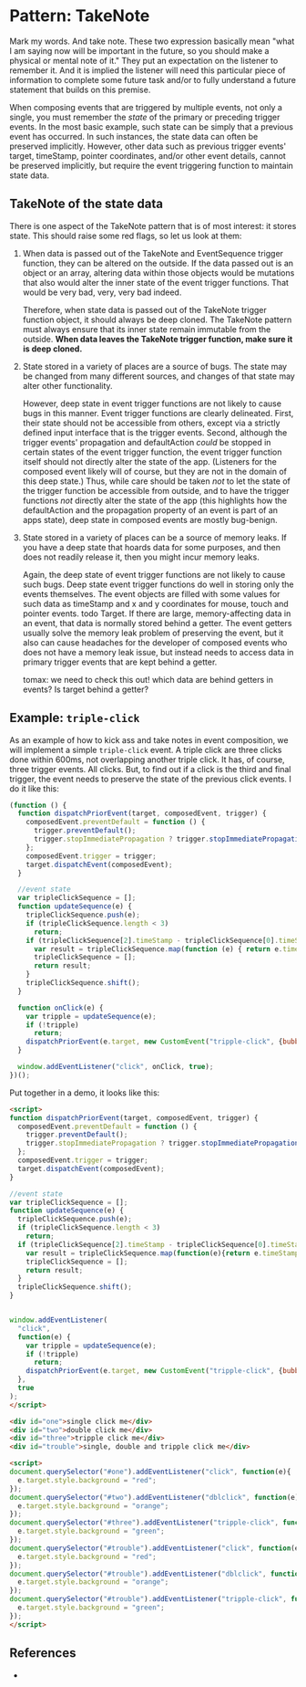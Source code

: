 # Pattern: TakeNote

Mark my words. And take note. These two expression basically mean "what I am saying now will 
be important in the future, so you should make a physical or mental note of it." 
They put an expectation on the listener to remember it. 
And it is implied the listener will need this particular piece of information to complete some
future task and/or to fully understand a future statement that builds on this premise.

When composing events that are triggered by multiple events, not only a single, 
you must remember the *state* of the primary or preceding trigger events.
In the most basic example, such state can be simply that a previous event has occurred. 
In such instances, the state data can often be preserved implicitly.
However, other data such as previous trigger events' target, timeStamp, pointer coordinates,
and/or other event details, cannot be preserved implicitly, but require the event triggering function
to maintain state data.

## TakeNote of the state data

There is one aspect of the TakeNote pattern that is of most interest: it stores state.
This should raise some red flags, so let us look at them: 

1. When data is passed out of the TakeNote and EventSequence trigger function, 
   they can be altered on the outside. If the data passed out is an object or an array, 
   altering data within those objects would be mutations that also would alter the inner state
   of the event trigger functions. That would be very bad, very, very bad indeed.
   
   Therefore, when state data is passed out of the TakeNote trigger function object, 
   it should always be deep cloned. The TakeNote pattern must always ensure that its inner state
   remain immutable from the outside.
   **When data leaves the TakeNote trigger function, make sure it is deep cloned.**
   
2. State stored in a variety of places are a source of bugs. 
   The state may be changed from many different sources, and 
   changes of that state may alter other functionality.
   
   However, deep state in event trigger functions are not likely to cause bugs in this manner.
   Event trigger functions are clearly delineated.
   First, their state should not be accessible from others,
   except via a strictly defined input interface that is the trigger events.
   Second, although the trigger events' propagation and defaultAction *could* be stopped in certain 
   states of the event trigger function, the event trigger function itself should not directly alter the
   state of the app. (Listeners for the composed event likely will of course, but they are not in the 
   domain of this deep state.)
   Thus, while care should be taken *not* to let the state of the trigger function be accessible 
   from outside, and to have the trigger functions *not* directly alter the state of the app
   (this highlights how the defaultAction and the propagation property of an event is part of an apps state),
   deep state in composed events are mostly bug-benign.
  
3. State stored in a variety of places can be a source of memory leaks.
   If you have a deep state that hoards data for some purposes, and 
   then does not readily release it, then you might incur memory leaks.
   
   Again, the deep state of event trigger functions are not likely to cause such bugs.
   Deep state event trigger functions do well in storing only the events themselves.
   The event objects are filled with some values for such data as timeStamp and x and y coordinates 
   for mouse, touch and pointer events. todo Target. If there are large, memory-affecting data
   in an event, that data is normally stored behind a getter.
   The event getters usually solve the memory leak problem of preserving the event, but 
   it also can cause headaches for the developer of composed events who does not have a memory leak issue,
   but instead needs to access data in primary trigger events that are kept behind a getter.
   
   tomax: we need to check this out! which data are behind getters in events? Is target behind a getter?


## Example: `triple-click`

As an example of how to kick ass and take notes in event composition, we will implement a simple
`triple-click` event. A triple click are three clicks done within 600ms, 
not overlapping another triple click.
It has, of course, three trigger events. All clicks. But, to find out if a click is the third 
and final trigger, the event needs to preserve the state of the previous click events.
I do it like this:

```javascript
(function () {
  function dispatchPriorEvent(target, composedEvent, trigger) {
    composedEvent.preventDefault = function () {
      trigger.preventDefault();
      trigger.stopImmediatePropagation ? trigger.stopImmediatePropagation() : trigger.stopPropagation();
    };
    composedEvent.trigger = trigger;
    target.dispatchEvent(composedEvent);
  }

  //event state
  var tripleClickSequence = [];
  function updateSequence(e) {
    tripleClickSequence.push(e);
    if (tripleClickSequence.length < 3)
      return;
    if (tripleClickSequence[2].timeStamp - tripleClickSequence[0].timeStamp <= 600) {
      var result = tripleClickSequence.map(function (e) { return e.timeStamp; });
      tripleClickSequence = [];
      return result;
    }
    tripleClickSequence.shift();
  }

  function onClick(e) {
    var tripple = updateSequence(e);
    if (!tripple)
      return;
    dispatchPriorEvent(e.target, new CustomEvent("tripple-click", {bubbles: true, composed: true, detail: tripple}), e);
  }

  window.addEventListener("click", onClick, true);
})();
```

Put together in a demo, it looks like this:

```html
<script>
function dispatchPriorEvent(target, composedEvent, trigger) {   
  composedEvent.preventDefault = function () {                  
    trigger.preventDefault();
    trigger.stopImmediatePropagation ? trigger.stopImmediatePropagation() : trigger.stopPropagation();
  };
  composedEvent.trigger = trigger;                              
  target.dispatchEvent(composedEvent);                   
}

//event state
var tripleClickSequence = [];
function updateSequence(e) {
  tripleClickSequence.push(e);
  if (tripleClickSequence.length < 3)
    return;
  if (tripleClickSequence[2].timeStamp - tripleClickSequence[0].timeStamp <= 600){
    var result = tripleClickSequence.map(function(e){return e.timeStamp});
    tripleClickSequence = [];
    return result;
  }
  tripleClickSequence.shift();
}


window.addEventListener(
  "click", 
  function(e) {
    var tripple = updateSequence(e);
    if (!tripple)
      return;
    dispatchPriorEvent(e.target, new CustomEvent("tripple-click", {bubbles: true, composed: true, detail: tripple}), e);
  }, 
  true
);
</script>

<div id="one">single click me</div>
<div id="two">double click me</div>
<div id="three">tripple click me</div>
<div id="trouble">single, double and tripple click me</div>

<script>
document.querySelector("#one").addEventListener("click", function(e){
  e.target.style.background = "red";
});
document.querySelector("#two").addEventListener("dblclick", function(e){
  e.target.style.background = "orange";
});
document.querySelector("#three").addEventListener("tripple-click", function(e){
  e.target.style.background = "green";
});
document.querySelector("#trouble").addEventListener("click", function(e){
  e.target.style.background = "red";
});
document.querySelector("#trouble").addEventListener("dblclick", function(e){
  e.target.style.background = "orange";
});
document.querySelector("#trouble").addEventListener("tripple-click", function(e){
  e.target.style.background = "green";
});
</script>
```

## References

 * 
